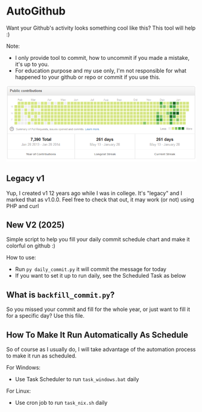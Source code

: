 AutoGithub
==========

Want your Github's activity looks something cool like this? This tool will help :)

Note: 
- I only provide tool to commit, how to uncommit if you made a mistake, it's up to you.
- For education purpose and my use only, I'm not responsible for what happened to your github or repo or commit if you use this.

![Image](demo.png?raw=true)

Legacy v1
---------------
Yup, I created v1 12 years ago while I was in college. It's "legacy" and I marked that as v1.0.0. Feel free to check that out, it may work (or not) using PHP and curl


New V2 (2025)
---------------
Simple script to help you fill your daily commit schedule chart and make it colorful on github :)

How to use:
- Run `py daily_commit.py` it will commit the message for today
- If you want to set it up to run daily, see the Scheduled Task as below

What is `backfill_commit.py`?
---------------
So you missed your commit and fill for the whole year, or just want to fill it for a specific day? Use this file.


How To Make It Run Automatically As Schedule
----------------
So of course as I usually do, I will take advantage of the automation process to make it run as scheduled.

For Windows:
- Use Task Scheduler to run `task_windows.bat` daily

For Linux:
- Use cron job to run `task_nix.sh` daily